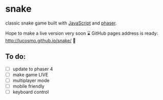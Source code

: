 # snake
classic snake game built with <a href="https://developer.mozilla.org/en-US/docs/Web/JavaScript">JavaScript</a> and <a href="https://phaser.io/">phaser</a>.

Hope to make a live version very soon :hourglass:
GitHub pages address is ready: http://lucosmo.github.io/snake/ :crossed_fingers:	
## To do:
 - [ ] update to phaser 4
 - [ ] make game LIVE
 - [ ] multiplayer mode
 - [ ] mobile friendly
 - [ ] keyboard control

